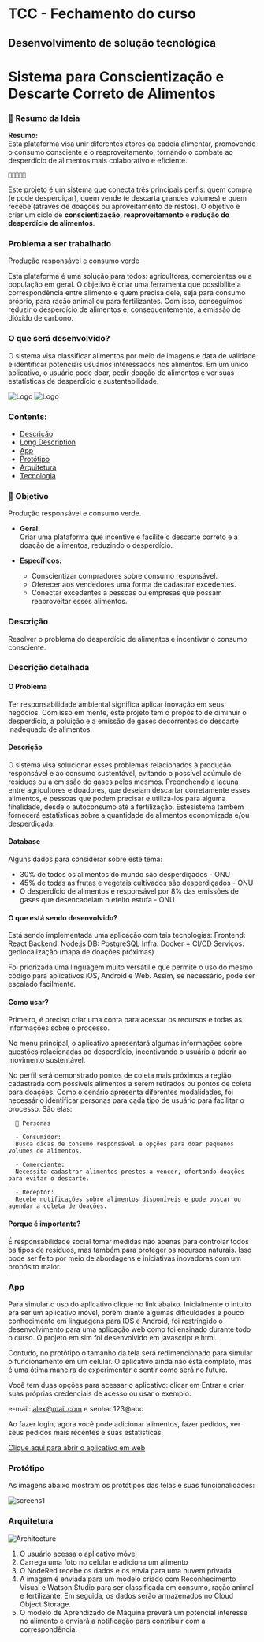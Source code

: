 # TCC - Fechamento do curso
   ## Desenvolvimento de solução tecnológica

# Sistema para Conscientização e Descarte Correto de Alimentos

   ### 📝 Resumo da Ideia

   **Resumo:**  
   Esta plataforma visa unir diferentes atores da cadeia alimentar, promovendo o consumo consciente e o reaproveitamento, tornando o combate ao desperdício de alimentos mais colaborativo e eficiente.

    🍎🤝👨‍🌾🌱

   Este projeto é um sistema que conecta três principais perfis: quem compra (e pode desperdiçar), quem vende (e descarta grandes volumes) e quem recebe (através de doações ou aproveitamento de restos). O objetivo é criar um ciclo de **conscientização, reaproveitamento** e **redução do desperdício de alimentos**.

   ### Problema a ser trabalhado 
   Produção responsável e consumo verde
   
   Esta plataforma é uma solução para todos: agricultores, comerciantes ou a população em geral. O objetivo é criar uma ferramenta que possibilite a correspondência entre alimento e quem precisa dele, seja para consumo próprio, para ração animal ou para fertilizantes. Com isso, conseguimos reduzir o desperdício de alimentos e, consequentemente, a emissão de dióxido de carbono.

   ### O que será desenvolvido?
   O sistema visa classificar alimentos por meio de imagens e data de validade e identificar potenciais usuários interessados nos alimentos. Em um único aplicativo, o usuário pode doar, pedir doação de alimentos e ver suas estatísticas de desperdício e sustentabilidade.

![Logo](/images/logo1.png)
![Logo](/images/logo2.png)


### Contents:

- [Descrição](#Descrição)
- [Long Description](#Descrição-detalhada)
- [App](#app)
- [Protótipo](#Protótipo)
- [Arquitetura](#Arquitetura)
- [Tecnologia](#Tecnologia)


### 🎯  Objetivo

 Produção responsável e consumo verde.

- **Geral:**  
  Criar uma plataforma que incentive e facilite o descarte correto e a doação de alimentos, reduzindo o desperdício.

- **Específicos:**
  - Conscientizar compradores sobre consumo responsável.
  - Oferecer aos vendedores uma forma de cadastrar excedentes.
  - Conectar excedentes a pessoas ou empresas que possam reaproveitar esses alimentos.


### Descrição

Resolver o problema do desperdício de alimentos e incentivar o consumo consciente.

### Descrição detalhada

  #### O Problema
  Ter responsabilidade ambiental significa aplicar inovação em seus negócios. Com isso em mente, este projeto tem o propósito de diminuir o desperdício, a poluição e a emissão de gases decorrentes do descarte inadequado de alimentos.


  #### Descrição
  O sistema visa solucionar esses problemas relacionados à produção responsável e ao consumo sustentável, evitando o possível acúmulo de resíduos ou a emissão de gases pelos mesmos. Preenchendo a lacuna entre agricultores e doadores, que desejam descartar corretamente esses alimentos, e pessoas que podem precisar e utilizá-los para alguma finalidade, desde o autoconsumo até a fertilização. Estesistema também fornecerá estatísticas sobre a quantidade de alimentos economizada e/ou desperdiçada. 


  #### Database
  Alguns dados para considerar sobre este tema:
  - 30% de todos os alimentos do mundo são desperdiçados - ONU
  - 45% de todas as frutas e vegetais cultivados são desperdiçados - ONU
  - O desperdício de alimentos é responsável por 8% das emissões de gases que desencadeiam o efeito estufa - ONU


  #### O que está sendo desenvolvido?
  Está sendo implementada uma aplicação com tais tecnologias:
  Frontend: React
  Backend: Node.js
  DB: PostgreSQL
  Infra: Docker + CI/CD
  Serviços: geolocalização (mapa de doações próximas) 

  Foi priorizada uma linguagem muito versátil e que permite o uso do mesmo código para aplicativos iOS, Android e Web. Assim, se necessário, pode ser escalado facilmente.


  #### Como usar?
  Primeiro, é preciso criar uma conta para acessar os recursos e todas as informações sobre o processo.

  No menu principal, o aplicativo apresentará algumas informações sobre questões relacionadas ao desperdício, incentivando o usuário a aderir ao movimento sustentável.

  No perfil será demonstrado pontos de coleta mais próximos a região cadastrada com possíveis alimentos a serem retirados ou pontos de coleta para doações. Como o cenário apresenta diferentes modalidades, foi necessário identificar personas para cada tipo de usuário para facilitar o processo. São elas:

      👥 Personas

      - Consumidor:  
      Busca dicas de consumo responsável e opções para doar pequenos volumes de alimentos.

      - Comerciante: 
      Necessita cadastrar alimentos prestes a vencer, ofertando doações para evitar o descarte.

      - Receptor: 
      Recebe notificações sobre alimentos disponíveis e pode buscar ou agendar a coleta de doações.


  #### Porque é importante?
  É responsabilidade social tomar medidas não apenas para controlar todos os tipos de resíduos, mas também para proteger os recursos naturais. Isso pode ser feito por meio de abordagens e iniciativas inovadoras com um propósito maior.



### App

Para simular o uso do aplicativo clique no link abaixo. Inicialmente o intuito era ser um aplicativo móvel, porém diante algumas dificuldades e pouco conhecimento em linguagens para IOS e Android, foi restringido o desenvolvimento para uma aplicação web como foi ensinado durante todo o curso. O projeto em sim foi desenvolvido em javascript e html.

Contudo, no protótipo o tamanho da tela será redimencionado para simular o funcionamento em um celular. O aplicativo ainda não está completo, mas é uma ótima maneira de experimentar e sentir como será no futuro.

Você tem duas opções para acessar o aplicativo: clicar em Entrar e criar suas próprias credenciais de acesso ou usar o exemplo:

e-mail: alex@mail.com e senha: 123@abc

Ao fazer login, agora você pode adicionar alimentos, fazer pedidos, ver seus pedidos mais recentes e suas estatísticas.

[Clique aqui para abrir o aplicativo em web](https://ju-morroni.github.io/#/) 

### Protótipo

As imagens abaixo mostram os protótipos das telas e suas funcionalidades:

![screens1](/images/TodasTelas.png)

### Arquitetura
![Architecture](/images/architecture.png)

1) O usuário acessa o aplicativo móvel
2) Carrega uma foto no celular e adiciona um alimento
3) O NodeRed recebe os dados e os envia para uma nuvem privada
4) A imagem é enviada para um modelo criado com Reconhecimento Visual e Watson Studio para ser classificada em consumo, ração animal e fertilizante. Em seguida, os dados serão armazenados no Cloud Object Storage.
5) O modelo de Aprendizado de Máquina preverá um potencial interesse no alimento e enviará a notificação para contribuir com a correspondência.



